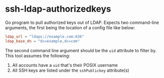 # ssh-ldap-authorizedkeys

Go program to pull authorized keys out of LDAP. Expects two command-line
arguments, the first being the location of a config file like below:

```toml
ldap_url = "ldaps://example.com:636"
ldap_base_dn = "dc=example,dc=com"
```

The second command line argument should be the `uid` attribute to filter by.
This tool assumes the following:

1. All accounts have a `uid` that's their POSIX username
2. All SSH keys are listed under the `sshPublickey` attribute(s)
